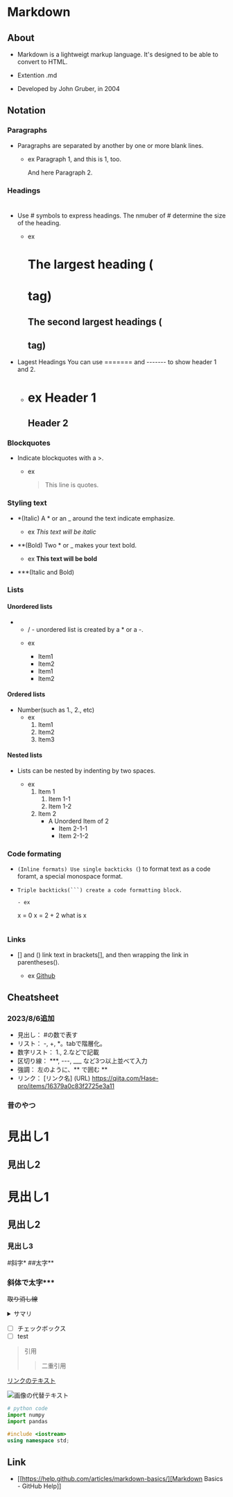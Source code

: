 # Markdown
## About
- 
  Markdown is a lightweigt markup language.
  It's designed to be able to convert to HTML.

- Extention
  .md

- Developed by
  John Gruber, in 2004

## Notation
### Paragraphs
- 
  Paragraphs are separated by another by one or more blank lines.
  - ex
    Paragraph 1,
    and this is 1, too.
    
    And here Paragraph 2.

### Headings
- #
  Use # symbols to express headings.
  The nmuber of # determine the size of the heading.
  
  - ex
    # The largest heading (<h1> tag)
    ## The second largest headings (<h2> tag)
    
- Lagest Headings
  You can use ======= and ------- to show header 1 and 2.

  - ex
    Header 1
    =======
    Header 2
    -------

### Blockquotes
- >
  Indicate blockquotes with a >.
  
  - ex
    > This line is quotes.

### Styling text
- *(Italic)
  A * or an _ around the text indicate emphasize.
  - ex
    *This text will be italic*

- **(Bold)
  Two * or _ makes your text bold.
  - ex
    **This text will be bold**

- ***(Italic and Bold)

### Lists
#### Unordered lists
- * / -
  unordered list is created by a * or a -.
  
  - ex
    * Item1
    * Item2
    
    - Item1
    - Item2

#### Ordered lists
- Number(such as 1., 2., etc)
  - ex
    1. Item1
    2. Item2
    3. Item3

#### Nested lists
- 
  Lists can be nested by indenting by two spaces.

  - ex
    1. Item 1
       1. Item 1-1
       2. Item 1-2
    2. Item 2
       * A Unorderd Item of 2
         * Item 2-1-1
         * Item 2-1-2

### Code formating
- `(Inline formats)
  Use single backticks (`) to format text as a code foramt, a special monospace format.
  
- ```(Multiple lines)
  Triple backticks(```) create a code formatting block.
  
  - ex
    ```
    x = 0
    x = 2 + 2
    what is x
    ```

### Links
- [] and ()
  link text in brackets[], and then wrapping the link in parentheses().
  
  - ex
    [Github](https://www.github.com)
  
## Cheatsheet
### 2023/8/6追加
- 見出し： #の数で表す
- リスト： -, +, *。tabで階層化。
- 数字リスト： 1., 2.などで記載
- 区切り線： ***, ---, ___ など3つ以上並べて入力
- 強調： 左のように、** で囲む **
- リンク： [リンク名] (URL)
https://qiita.com/Hase-pro/items/16379a0c83f2725e3a11

### 昔のやつ
見出し1
============

見出し2
------------

# 見出し1

## 見出し2

### 見出し3

#斜字*
##太字**
### 斜体で太字***

~~取り消し線~~

<details><summary>サマリ</summary>

###
線を引く

---

 * 箇条書き
 * 箇条書き2
   * 箇条書き3
     * 箇条書き4
 - 箇条書き1
   - 箇条書き2

1. 数字1
1. 数字2
1. 数字3

</details>

- [ ] チェックボックス
- [ ] test

> 引用
>> 二重引用

[リンクのテキスト](http://google.com "タイトル")

![画像の代替テキスト](http://google.com "タイトル")

```python
# python code
import numpy
import pandas
```

```c++
#include <iostream>
using namespace std;
```

## Link
- [[https://help.github.com/articles/markdown-basics/][Markdown Basics - GitHub Help]]

